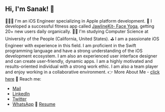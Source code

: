 ## Hi, I'm Sanak! 👋

👨🏻‍💻 I'm an iOS Engineer specializing in Apple platform development.
📱 I developed a successful fitness app called [JawlineKit- Face Yoga](https://apps.apple.com/ua/app/jawlinekit-face-yoga/id6483934202), getting 20+ new users daily organically.
👨‍🎓 I'm studying Computer Science at University of the People (California, United States).
⛳️ I am a passionate iOS Engineer with experience in this field. I am proficient in the Swift programming language and have a strong understanding of the iOS development ecosystem. I am also an experienced user interface designer and can create user-friendly, dynamic apps. I am a highly motivated and results-oriented individual with a strong work ethic. I am also a team player and enjoy working in a collaborative environment.
👉 More About Me - [click here](https://iosdevdose.wixsite.com/my-site)
📩 Reach me:
* [Mail](mailto:iosdevdose@yahoo.com)
* [LinkedIn](https://bd.linkedin.com/in/sanak-ghosh-7839581b7)
* [Twitter](https://twitter.com/sanak_iosdev)
* [WhatsApp](https://wa.me/qr/QIAMESXRTYZRI1)
📄 [Resume](https://drive.google.com/file/d/1AZL2tm5K7iOv8Us8bKgDHmElol-4bLl3/view?usp=sharing) 
